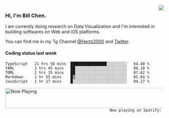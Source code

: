 <img  align="right" src="https://github-readme-stats.vercel.app/api?username=BillChen2k&show_icons=false&count_private=true&hide_title=true">

### Hi, I'm Bill Chen.

I am currently doing research on Data Visualization and I'm interested in building softwares on Web and iOS platforms.

You can find me in my Tg Channel [@Hertz2000](https://t.me/Hertz2000) and [Twitter](https://twitter.com/billchen2k).

#### Coding status last week

<!--START_SECTION:waka-->
```text
TypeScript   21 hrs 58 mins  ████████████████░░░░░░░░░   64.40 % 
YAML         2 hrs 45 mins   ██░░░░░░░░░░░░░░░░░░░░░░░   08.10 % 
TOML         2 hrs 35 mins   ██░░░░░░░░░░░░░░░░░░░░░░░   07.62 % 
Markdown     1 hr 55 mins    █▒░░░░░░░░░░░░░░░░░░░░░░░   05.64 % 
JavaScript   1 hr 27 mins    █░░░░░░░░░░░░░░░░░░░░░░░░   04.27 % 
```
<!--END_SECTION:waka-->


<div>
<a href="https://spotify-now-playing.billchen2k.vercel.app/now-playing?open">
   <img align="right" src="https://spotify-now-playing.billchen2k.vercel.app/now-playing" width="540" height="64" alt="Now Playing">
</a>
</div>

<div>
<p align="right"><code>Now playing on Spotify: </code></p>
</div>

<!--
**BillChen2K/BillChen2K** is a ✨ _special_ ✨ repository because its `README.md` (this file) appears on your GitHub profile.

Here are some ideas to get you started:

- 🔭 I’m currently working on ...
- 🌱 I’m currently learning ...
- 👯 I’m looking to collaborate on ...
- 🤔 I’m looking for help with ...
- 💬 Ask me about ...
- 📫 How to reach me: ...
- 😄 Pronouns: ...
- ⚡ Fun fact: ...
-->
